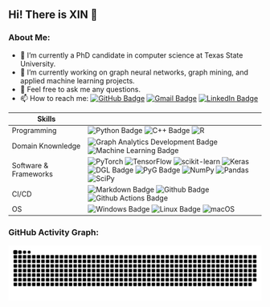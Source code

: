 ## Hi! There is XIN 👋

### About Me:
- 🔭 I’m currently a PhD candidate in computer science at Texas State University.
- 🌱 I’m currently working on graph neural networks, graph mining, and applied machine learning projects.
- 💬 Feel free to ask me any questions.
- 📫 How to reach me: [![GitHub Badge](https://img.shields.io/badge/GitHub-181717?logo=github&logoColor=fff&style=flat)](https://github.com/xhuang2016) [![Gmail Badge](https://img.shields.io/badge/Gmail-EA4335?logo=gmail&logoColor=fff&style=flat)](mailto:xhuang@txstate.edu) [![LinkedIn Badge](https://img.shields.io/badge/LinkedIn-0A66C2?logo=linkedin&logoColor=fff&style=flat)](https://www.linkedin.com/in/xin-huang-344398150/)

| Skills |  |
| ------------------------------------------------------------ |----------------------------------------- |
|Programming|![Python Badge](https://img.shields.io/badge/-Python-3776AB?style=flat&logo=Python&logoColor=white) ![C++ Badge](https://img.shields.io/badge/C%2B%2B-00599C?style=flat&logo=c%2B%2B&logoColor=white) ![R](https://img.shields.io/badge/R-%23276DC3.svg?style=flat&logo=R&logoColor=white)|
|Domain Knownledge|![Graph Analytics Development Badge](https://img.shields.io/badge/-Graph%20Analytics-2088FF?style=flat&logoColor=white) ![Machine Learning Badge](https://img.shields.io/badge/-Machine%20Learning-01D277?style=flat&logoColor=white) |
|Software & Frameworks|![PyTorch](https://img.shields.io/badge/PyTorch-%23EE4C2C.svg?style=flat-square&logo=PyTorch&logoColor=white)  ![TensorFlow](https://img.shields.io/badge/TensorFlow-%23FF6F00.svg?style=flat-square&logo=TensorFlow&logoColor=white) ![scikit-learn](https://img.shields.io/badge/scikit--learn-%23F7931E.svg?style=flat-square&logo=scikit-learn&logoColor=white) ![Keras](https://img.shields.io/badge/Keras-%23D00000.svg?style=flat-square&logo=Keras&logoColor=white) <br> ![DGL Badge](https://img.shields.io/badge/-D%20G%20L-2088FF?logo=DGL&logoColor=white&style=flat) ![PyG Badge](https://img.shields.io/badge/PyG-3C2179?logo=pyg&logoColor=fff&style=flat) ![NumPy](https://img.shields.io/badge/numpy-%23013243.svg?style=flat-square&logo=numpy&logoColor=white) ![Pandas](https://img.shields.io/badge/pandas-%23150458.svg?style=flat-square&logo=pandas&logoColor=white) ![SciPy](https://img.shields.io/badge/SciPy-%230C55A5.svg?style=flat-square&logo=scipy&logoColor=%white)|
|CI/CD|![Markdown Badge](https://img.shields.io/badge/-Markdown-2088FF?style=flat&logo=Markdown&logoColor=white) ![Github Badge](https://img.shields.io/badge/-Github%20-2088FF?style=flat&logo=Github&logoColor=white) ![Github Actions Badge](https://img.shields.io/badge/-Git%20-2088FF?style=flat&logo=Git&logoColor=white)|
|OS| ![Windows Badge](https://img.shields.io/badge/Windows-0078D4?logo=windows&logoColor=fff&style=flat) ![Linux Badge](https://img.shields.io/badge/Linux-FCC624?logo=linux&logoColor=000&style=flat) ![macOS](https://img.shields.io/badge/mac%20os-000000?style=flat&logo=macos&logoColor=F0F0F0) |





### GitHub Activity Graph:
![](https://raw.githubusercontent.com/xhuang2016/xhuang2016/main/assets/github-snake.svg)   

<!--
**xhuang2016/xhuang2016** is a ✨ _special_ ✨ repository because its `README.md` (this file) appears on your GitHub profile.

Here are some ideas to get you started:

- 🔭 I’m currently working on ...
- 🌱 I’m currently learning ...
- 👯 I’m looking to collaborate on ...
- 🤔 I’m looking for help with ...
- 💬 Ask me about ...
- 📫 How to reach me: ...
- 😄 Pronouns: ...
- ⚡ Fun fact: ...
-->

           
